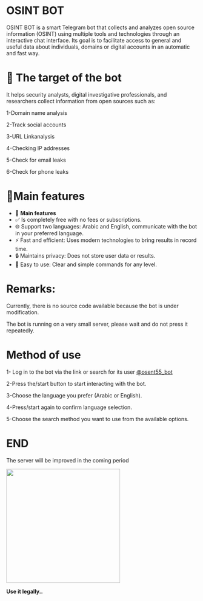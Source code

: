 # OSINT BOT
OSINT BOT is a smart Telegram bot that collects and analyzes open source information (OSINT) using multiple tools and technologies through an interactive chat interface.
Its goal is to facilitate access to general and useful data about individuals, domains or digital accounts in an automatic and fast way.

# 🎯 The target of the bot
It helps security analysts, digital investigative professionals, and researchers collect information from open sources such as:

1-Domain name analysis

2-Track social accounts

3-URL Linkanalysis

4-Checking IP addresses

5-Check for email leaks

6-Check for phone leaks

# 🎯Main features
<ul>
  <li>🎯 <strong>Main features</strong></li>
  <li>✅ Is completely free with no fees or subscriptions.</li>
  <li>🌐 Support two languages: Arabic and English, communicate with the bot in your preferred language.</li>
  <li>⚡ Fast and efficient: Uses modern technologies to bring results in record time.</li>
  <li>🔒 Maintains privacy: Does not store user data or results.</li>
  <li>🤖 Easy to use: Clear and simple commands for any level.</li>
</ul>

# Remarks:

Currently, there is no source code available because the bot is under modification.


The bot is running on a very small server, please wait and do not press it repeatedly.


# Method of use
1- Log in to the bot via the link or search for its user [@osent55_bot](https://t.me/osent55_bot)

2-Press the/start button to start interacting with the bot.

3-Choose the language you prefer (Arabic or English).

4-Press/start again to confirm language selection.

5-Choose the search method you want to use from the available options.
# END
The server will be improved in the coming period


<img src="https://th.bing.com/th/id/R.ba83d4b3fd2099e44fe580d519e08037?rik=NJoyNWb%2boU7wXQ&pid=ImgRaw&r=0" width="300">



**Use it legally..**
